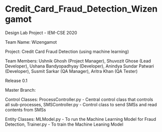 # Credit_Card_Fraud_Detection_Wizengamot
Design Lab Project - IEM-CSE 2020

Team Name: Wizengamot

Project: Credit Card Fraud Detection (using machine learning)

Team Members: 
Ushnik Ghosh (Project Manager), 
Shuvozit Ghose (Lead Developer), 
Ushana Bandyopadhyay (Developer), 
Anindya Sundar Patwari (Developer), 
Susmit Sarkar (QA Manager), 
Aritra Khan (QA Tester)

Release 0.1

Master Branch:

Control Classes:
ProcessController.py - Central control class that controls all sub-processes, 
SMSController.py - Control class to send SMSs and read contents from SMSs

Entity Classes:
MLModel.py - To run the Machine Learning Model for Fraud Detection, 
Trainer.py - To train the Machine Leaning Model

